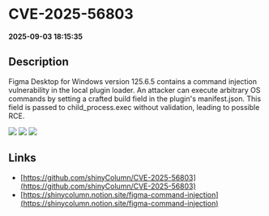 # CVE-2025-56803

**2025-09-03 18:15:35**

## Description
Figma Desktop for Windows version 125.6.5 contains a command injection vulnerability in the local plugin loader. An attacker can execute arbitrary OS commands by setting a crafted build field in the plugin's manifest.json. This field is passed to child_process.exec without validation, leading to possible RCE.

![](https://img.shields.io/static/v1?label=Score&message=8.4&color=red)
![](https://img.shields.io/static/v1?label=Severity&message=HIGH&color=red)
![](https://img.shields.io/static/v1?label=CWE&message=RCE&color=green)

## Links
- [https://github.com/shinyColumn/CVE-2025-56803](https://github.com/shinyColumn/CVE-2025-56803)
- [https://shinycolumn.notion.site/figma-command-injection](https://shinycolumn.notion.site/figma-command-injection)
